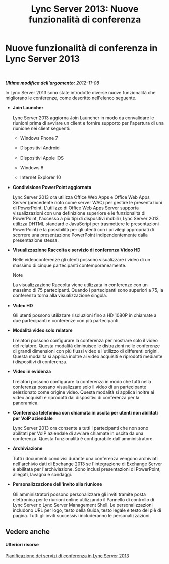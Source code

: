 ﻿---
title: 'Lync Server 2013: Nuove funzionalità di conferenza'
TOCTitle: Nuove funzionalità di conferenza
ms:assetid: feeb81e8-1424-408c-a440-886aa0fb133c
ms:mtpsurl: https://technet.microsoft.com/it-it/library/Gg413085(v=OCS.15)
ms:contentKeyID: 49302582
ms.date: 08/24/2015
mtps_version: v=OCS.15
ms.translationtype: HT
---

# Nuove funzionalità di conferenza in Lync Server 2013

 

_**Ultima modifica dell'argomento:** 2012-11-08_

In Lync Server 2013 sono state introdotte diverse nuove funzionalità che migliorano le conferenze, come descritto nell'elenco seguente.

  - **Join Launcher**
    
    Lync Server 2013 aggiorna Join Launcher in modo da convalidare le riunioni prima di avviare un client e fornire supporto per l'apertura di una riunione nei client seguenti:
    
      - Windows Phone 7
    
      - Dispositivi Android
    
      - Dispositivi Apple iOS
    
      - Windows 8
    
      - Internet Explorer 10

  - **Condivisione PowerPoint aggiornata**
    
    Lync Server 2013 ora utilizza Office Web Apps e Office Web Apps Server (precedente noto come server WAC) per gestire le presentazioni di PowerPoint. L'utilizzo di Office Web Apps Server supporta visualizzazioni con una definizione superiore e le funzionalità di PowerPoint, l'accesso a più tipi di dispositivi mobili ( Lync Server 2013 utilizza DHTML standard e JavaScript per trasmettere le presentazioni PowerPoint) e la possibilità per gli utenti con i privilegi appropriati di scorrere una presentazione PowerPoint indipendentemente dalla presentazione stessa.

  - **Visualizzazione Raccolta e servizio di conferenza Video HD**
    
    Nelle videoconferenze gli utenti possono visualizzare i video di un massimo di cinque partecipanti contemporaneamente.
    

    > [!NOTE]
    > La visualizzazione Raccolta viene utilizzata in conferenze con un massimo di 75 partecipanti. Quando i partecipanti sono superiori a 75, la conferenza torna alla visualizzazione singola.



  - **Video HD**
    
    Gli utenti possono utilizzare risoluzioni fino a HD 1080P in chiamate a due partecipanti e conferenze con più partecipanti.

  - **Modalità video solo relatore**
    
    I relatori possono configurare la conferenza per mostrare solo il video del relatore. Questa modalità diminuisce le distrazioni nelle conferenze di grandi dimensioni con più flussi video e l'utilizzo di differenti origini. Questa modalità si applica inoltre ai video acquisiti e riprodotti mediante i dispositivi di conferenza.

  - **Video in evidenza**
    
    I relatori possono configurare la conferenza in modo che tutti nella conferenza possano visualizzare solo il video di un partecipante selezionato come origine video. Questa modalità si applica inoltre ai video acquisiti e riprodotti dai dispositivi di conferenza per la panoramica.

  - **Conferenza telefonica con chiamata in uscita per utenti non abilitati per VoIP aziendale**
    
    Lync Server 2013 ora consente a tutti i partecipanti che non sono abilitati per VoIP aziendale di avviare chiamate in uscita da una conferenza. Questa funzionalità è configurabile dall'amministratore.

  - **Archiviazione**
    
    Tutti i documenti condivisi durante una conferenza vengono archiviati nell'archivio dati di Exchange 2013 se l'integrazione di Exchange Server è abilitata per l'archiviazione. Sono inclusi presentazioni di PowerPoint, allegati, lavagna e sondaggi.

  - **Personalizzazione dell'invito alla riunione**
    
    Gli amministratori possono personalizzare gli inviti tramite posta elettronica per le riunioni online utilizzando il Pannello di controllo di Lync Server o Lync Server Management Shell. Le personalizzazioni includono URL per logo, testo della Guida, testo legale e testo del piè di pagina. Tutti gli inviti successivi includeranno le personalizzazioni.

## Vedere anche

#### Ulteriori risorse

[Pianificazione dei servizi di conferenza in Lync Server 2013](lync-server-2013-planning-for-conferencing.md)

